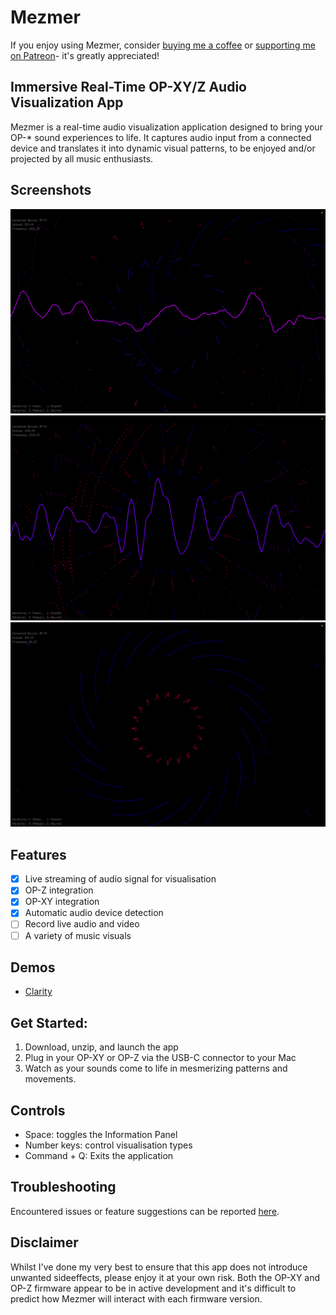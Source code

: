 # Mezmer

If you enjoy using Mezmer, consider [buying me a coffee](https://ko-fi.com/iad_draws) or [supporting me on Patreon](https://patreon.com/IadDraws)- it's greatly appreciated!

## Immersive Real-Time OP-XY/Z Audio Visualization App

Mezmer is a real-time audio visualization application designed to bring your OP-* sound experiences to life. It captures audio input from a connected device and translates it into dynamic visual patterns, to be enjoyed and/or projected by all music enthusiasts.

## Screenshots
![Image](/assets/images/sn3.png)
![Image](/assets/images/sn4.png)
![Image](/assets/images/sn6.png)

## Features
- [x] Live streaming of audio signal for visualisation
- [x] OP-Z integration
- [x] OP-XY integration
- [x] Automatic audio device detection
- [ ] Record live audio and video 
- [ ] A variety of music visuals

## Demos
* [Clarity](https://www.youtube.com/watch?v=h8vn7rmbdxk)

## Get Started:
1. Download, unzip, and launch the app
2. Plug in your OP-XY or OP-Z via the USB-C connector to your Mac
3. Watch as your sounds come to life in mesmerizing patterns and movements.

## Controls
* Space: toggles the Information Panel
* Number keys: control visualisation types
* Command + Q: Exits the application

## Troubleshooting
Encountered issues or feature suggestions can be reported [here](https://github.com/idroz/mezmer-app/issues).

## Disclaimer
Whilst I've done my very best to ensure that this app does not introduce unwanted sideeffects, please enjoy it at your own risk. Both the OP-XY and OP-Z firmware appear to be in active development and it's difficult to predict how Mezmer will interact with each firmware version.